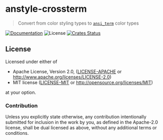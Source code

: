# anstyle-crossterm

> Convert from color styling types to [`ansi_term`](https://lib.rs/crossterm) color types

[![Documentation](https://img.shields.io/badge/docs-master-blue.svg)][Documentation]
![License](https://img.shields.io/crates/l/anstyle-crossterm.svg)
[![Crates Status](https://img.shields.io/crates/v/anstyle-crossterm.svg)](https://crates.io/crates/anstyle-crossterm)

## License

Licensed under either of

 * Apache License, Version 2.0, ([LICENSE-APACHE](LICENSE-APACHE) or http://www.apache.org/licenses/LICENSE-2.0)
 * MIT license ([LICENSE-MIT](LICENSE-MIT) or http://opensource.org/licenses/MIT)

at your option.

### Contribution

Unless you explicitly state otherwise, any contribution intentionally
submitted for inclusion in the work by you, as defined in the Apache-2.0
license, shall be dual licensed as above, without any additional terms or
conditions.

[Crates.io]: https://crates.io/crates/anstyle-crossterm
[Documentation]: https://docs.rs/anstyle-crossterm
